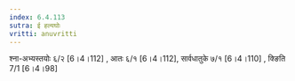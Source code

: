 ```yaml
---
index: 6.4.113
sutra: ई हल्यघोः
vritti: anuvritti
---
```


श्ना-अभ्यस्तयोः ६/२ [6।4।112] , आतः ६/१ [6।4।112],  सार्वधातुके ७/१ [6।4।110] , क्ङिति 7/1 [6।4।98]  